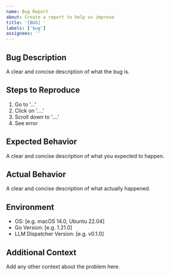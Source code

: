 ```yaml
---
name: Bug Report
about: Create a report to help us improve
title: '[BUG] '
labels: ['bug']
assignees: ''
---
```


## Bug Description
A clear and concise description of what the bug is.

## Steps to Reproduce
1. Go to '...'
2. Click on '....'
3. Scroll down to '....'
4. See error

## Expected Behavior
A clear and concise description of what you expected to happen.

## Actual Behavior
A clear and concise description of what actually happened.

## Environment
- OS: [e.g. macOS 14.0, Ubuntu 22.04]
- Go Version: [e.g. 1.21.0]
- LLM Dispatcher Version: [e.g. v0.1.0]

## Additional Context
Add any other context about the problem here. 